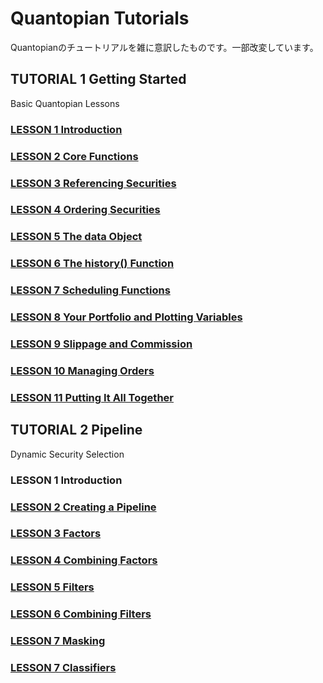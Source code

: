 # Quantopian Tutorials
Quantopianのチュートリアルを雑に意訳したものです。一部改変しています。

## TUTORIAL 1 Getting Started
Basic Quantopian Lessons

### [LESSON 1 Introduction](./TUTORIAL1/LESSON1_2.md)
### [LESSON 2 Core Functions](./TUTORIAL1/LESSON1_2.md)
### [LESSON 3 Referencing Securities](./TUTORIAL1/LESSON3.md)
### [LESSON 4 Ordering Securities](./TUTORIAL1/LESSON4.md)
### [LESSON 5 The data Object](./TUTORIAL1/LESSON5.md)
### [LESSON 6 The history() Function](./TUTORIAL1/LESSON6.md)
### [LESSON 7 Scheduling Functions](./TUTORIAL1/LESSON7.md)
### [LESSON 8 Your Portfolio and Plotting Variables](./TUTORIAL1/LESSON8.md)
### [LESSON 9 Slippage and Commission](./TUTORIAL1/LESSON9.md)
### [LESSON 10 Managing Orders](./TUTORIAL1/LESSON10.md)
### [LESSON 11 Putting It All Together](./TUTORIAL1/LESSON11.md)

## TUTORIAL 2 Pipeline
Dynamic Security Selection

### LESSON 1 Introduction
### [LESSON 2 Creating a Pipeline](./TUTORIAL2/LESSON2.ipynb)
### [LESSON 3 Factors](./TUTORIAL2/LESSON3.ipynb)
### [LESSON 4 Combining Factors](./TUTORIAL2/LESSON4.ipynb)
### [LESSON 5 Filters](./TUTORIAL2/LESSON5.ipynb)
### [LESSON 6 Combining Filters](./TUTORIAL2/LESSON6.ipynb)
### [LESSON 7 Masking](./TUTORIAL2/LESSON7.ipynb)
### [LESSON 7 Classifiers](./TUTORIAL2/LESSON8.ipynb)
